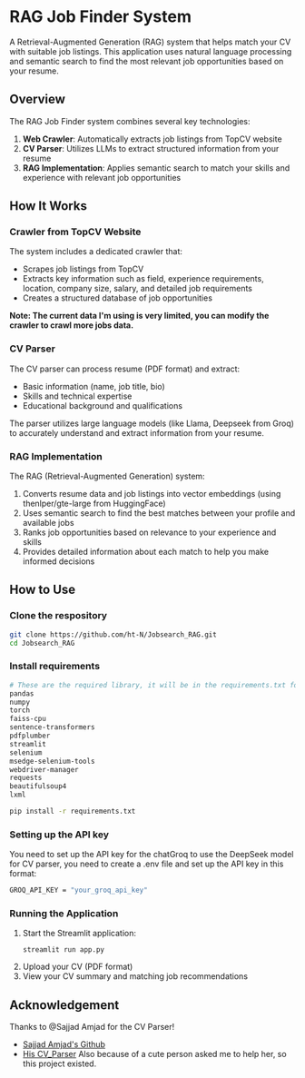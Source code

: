 # RAG Job Finder System

A Retrieval-Augmented Generation (RAG) system that helps match your CV with suitable job listings. This application uses natural language processing and semantic search to find the most relevant job opportunities based on your resume.

## Overview

The RAG Job Finder system combines several key technologies:

1. **Web Crawler**: Automatically extracts job listings from TopCV website
2. **CV Parser**: Utilizes LLMs to extract structured information from your resume
3. **RAG Implementation**: Applies semantic search to match your skills and experience with relevant job opportunities

## How It Works

### Crawler from TopCV Website

The system includes a dedicated crawler that:
- Scrapes job listings from TopCV
- Extracts key information such as field, experience requirements, location, company size, salary, and detailed job requirements
- Creates a structured database of job opportunities

**Note: The current data I'm using is very limited, you can modify the crawler to crawl more jobs data.**

### CV Parser

The CV parser can process resume (PDF format) and extract:
- Basic information (name, job title, bio)
- Skills and technical expertise
- Educational background and qualifications

The parser utilizes large language models (like Llama, Deepseek from Groq) to accurately understand and extract information from your resume.

### RAG Implementation

The RAG (Retrieval-Augmented Generation) system:
1. Converts resume data and job listings into vector embeddings (using thenlper/gte-large from HuggingFace)
2. Uses semantic search to find the best matches between your profile and available jobs
3. Ranks job opportunities based on relevance to your experience and skills
4. Provides detailed information about each match to help you make informed decisions

## How to Use

### Clone the respository
```bash
git clone https://github.com/ht-N/Jobsearch_RAG.git
cd Jobsearch_RAG
```

### Install requirements
```bash
# These are the required library, it will be in the requirements.txt folder:
pandas
numpy
torch
faiss-cpu
sentence-transformers
pdfplumber
streamlit
selenium
msedge-selenium-tools
webdriver-manager
requests
beautifulsoup4
lxml
```

```bash
pip install -r requirements.txt
```

### Setting up the API key
You need to set up the API key for the chatGroq to use the DeepSeek model for CV parser, you need to create a .env file and set up the API key in this format:
```bash
GROQ_API_KEY = "your_groq_api_key"
```

### Running the Application
1. Start the Streamlit application:
   ```
   streamlit run app.py
   ```
2. Upload your CV (PDF format)
3. View your CV summary and matching job recommendations

## Acknowledgement
Thanks to @Sajjad Amjad for the CV Parser!
- [Sajjad Amjad's Github](https://github.com/Sajjad-Amjad/Resume-Parser#)
- [His CV_Parser](https://github.com/Sajjad-Amjad/Resume-Parser#)
Also because of a cute person asked me to help her, so this project existed.
